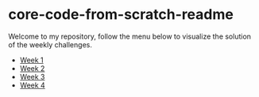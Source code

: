 # core-code-from-scratch-readme

Welcome to my repository, follow the menu below to visualize the solution of the weekly challenges.

- [Week 1](./Week%201/README.md)
- [Week 2](./Week%202/README.md)
- [Week 3](./Week%203/README.md)
- [Week 4](./Week%204/README.md)
